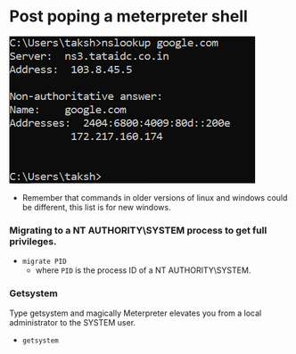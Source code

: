 # Post poping a meterpreter shell

![](../.gitbook/assets/image%20%2842%29.png)

* Remember that commands in older versions of linux and windows could be different, this list is for new windows.

### Migrating to a NT AUTHORITY\SYSTEM process to get full privileges.

* `migrate PID`
  * where `PID` is the process ID of a NT AUTHORITY\SYSTEM.

### Getsystem

Type getsystem and magically Meterpreter elevates you from a local administrator to the SYSTEM user.

* `getsystem`





